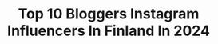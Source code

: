---
title: Top 10 Bloggers Instagram Influencers In Finland In 2024
description: >-
  Find top bloggers Instagram influencers in Finland in 2024. Most popular hashtags: #blogger #goodvibes #interiordesign #minimalism.
platform: Instagram
hits: 16
text_top: See the best Instagram accounts on inBeat.
text_bottom: Our database aggregates 16 Instagram influencers like this in Finland for you to contact.
profiles:
  - username: "iinalaura"
    fullname: >-
      Iina Hyttinen
    bio: >-
      👸31 💜Mom of 4 💜 👶👧🏼👩👩 📩 Contact iina.hyttinen@gmail.com or DM 💻Family lifestyle blogger Tiktok @iinalaura
    location: "Finland"
    followers: 30002
    engagement: 521
    commentsToLikes: 0.037348
    id: ck138z611iqcr0i19itcqavap
    verified: false
    hashtags: "#elokuiset2021, #vauva2021, #perhe, #perheblogit"
  - username: "fitoona"
    fullname: >-
      Oona- COACH, ATHLETE & MOM
    bio: >-
      Bachelor of Sports & Strength and Conditioning coach/PT🏋‍♂️ FIN Rugby🇫🇮 Sport journalist- & blogger⤵️
    location: "Finland"
    followers: 64133
    engagement: 186
    commentsToLikes: 0.028119
    id: ck13aofdwrdz60i19491jk19l
    verified: true
    hashtags: "#momlife, #nelonen, #erikoisjoukot, #loveu"
  - username: "tuulaslife"
    fullname: >-
      Tuula / Tuula's life
    bio: >-
      Moments of my life ❤️ Lifestyle blogger Turku Finland Lue uusin juttu blogista ↙️
    location: "Finland"
    followers: 5632
    engagement: 633
    commentsToLikes: 0.080286
    id: ck13a03b6nykf0i19nnzso8q7
    verified: false
    hashtags: "#kissmyturku, #tuulaslife, #kes, #islandcottage"
  - username: "essi.ekman"
    fullname: >-
      E S S I  E K M A N  🇫🇮
    bio: >-
      ▫️ interiorlover | family | lifestyle ▫️ blogger & content creator ♡ wife & mom of two ✉️ essi.ekman@outlook.com 👇🏻 my blog
    location: "Finland"
    followers: 14925
    engagement: 715
    commentsToLikes: 0.047189
    id: ck8tavnrat97q0j7884iche8t
    verified: false
    hashtags: "#homeinspo, #interior, #whitehome, #interiorinspiration"
  - username: "omakotionnenpesa"
    fullname: >-
      Jonna/Oma koti onnenpesä
    bio: >-
      Interior/Lifestyle blogger/ Influencer / Mom / Finland Welcome to follow ❤ Contact/Collaborations: omakotionnenpesa@gmail.com
    location: "Finland"
    followers: 18234
    engagement: 507
    commentsToLikes: 0.014575
    id: ck8szputwpa000j781s520ed5
    verified: false
    hashtags: "#cozyhome, #sisustus, #keitti, #dahlia"
  - username: "jolagerroos"
    fullname: >-
      Johanna - rock chic beauty 🖤
    bio: >-
      🖤 Cruelty-free makeup looks 🖤 Rock vibed outfits 🖤 Occasionally posting about cats, gluten-free food and crafts of all sorts 🖤 Aspiring blogger
    location: "Finland"
    followers: 6611
    engagement: 905
    commentsToLikes: 0.026112
    id: ckaoumryi0yex0i78nv6y6tky
    verified: false
    hashtags: "#velourliquidlipstick, #metalgirls, #myboldface, #finnishmakeupartist"
  - username: "designwash"
    fullname: >-
      Tiina Ilmavirta
    bio: >-
      art director | designer | blogger
    location: "Finland"
    followers: 32278
    engagement: 274
    commentsToLikes: 0.029986
    id: ck5hpp377rqnt0i11ymumt8hi
    verified: false
    hashtags: "#livingroom, #lessismore, #mustatalo, #finnishdesignshop"
  - username: "kims.fashionable.life"
    fullname: >-
      𝙵𝙾𝙻𝙻𝙾𝚆𝙴𝚁 𝙾𝙵 𝙷𝙰𝙿𝙿𝙸𝙽𝙴𝚂𝚂 ♡︎
    bio: >-
      __________ 𝙻𝙴𝚃 𝙼𝙴 𝚂𝙷𝙾𝚆 𝚈𝙾𝚄 𝚃𝙷𝙴 𝚆𝙾𝚁𝙻𝙳 𝚃𝙷𝚁𝙾𝚄𝙶𝙷 𝙼𝚈 𝙴𝚈𝙴𝚂 _____________________________________ ☞︎ 𝚄𝚂𝙴 𝙼𝚈 𝙷𝙰𝚂𝙷𝚃𝙰𝙶 ☞︎ 𝙺𝙸𝙼-𝚂𝙸𝙴𝚅𝙴𝚁𝚂@𝙷𝙾𝚃𝙼𝙰𝙸𝙻.𝙳𝙴 ☞ ︎𝙱𝙻𝙾𝙶☟︎
    location: "Finland"
    followers: 12404
    engagement: 260
    commentsToLikes: 0.172596
    id: ck8t3azza2l4z0j78ca9n1ms6
    verified: false
    hashtags: "#inspogram, #tezzaapp, #springingermany, #anajohnson"
  - username: "danielacezar0"
    fullname: >-
      Daniela Cezar
    bio: >-
      • Mineira • João 3:16 • loja on @storeusa2020
    location: "Finland"
    followers: 10824
    engagement: 519
    commentsToLikes: 0.026967
    id: ck8t339b71olp0j782eb6vnez
    verified: false
    hashtags: "#tbt, #quarentena, #blogger, #influencer"
  - username: "blvckmurose"
    fullname: >-
      Aundrey
    bio: >-
      ° Scandinavian Cypriot Mastered Makeup artist x stylist
    location: "Finland"
    followers: 6054
    engagement: 602
    commentsToLikes: 0.015300
    id: ck5c5ry7h41jg0i11xcvxf7jb
    verified: false
    hashtags: "#photography, #parisianamour, #makeup, #parisianstyle"
---
